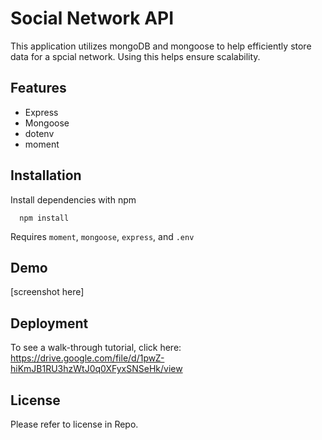 # Social Network API

This application utilizes mongoDB and mongoose to help efficiently store data for a spcial network. Using this helps ensure scalability.

## Features

- Express
- Mongoose
- dotenv
- moment

## Installation

Install dependencies with npm

```cmd-line
  npm install
```

Requires `moment`, `mongoose`, `express`, and `.env`

## Demo

[screenshot here]

## Deployment

To see a walk-through tutorial, click here:
https://drive.google.com/file/d/1pwZ-hiKmJB1RU3hzWtJ0q0XFyxSNSeHk/view

## License

Please refer to license in Repo.
